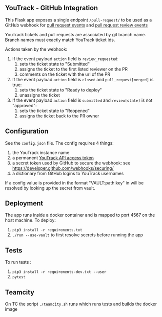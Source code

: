 ## YouTrack - GitHub Integration
This Flask app exposes a single endpoint `/pull-request/` to be used as a GitHub webhook for 
[pull request events](https://developer.github.com/v3/activity/events/types/#pullrequestevent) and 
[pull request review events](https://developer.github.com/v3/activity/events/types/#pullrequestreviewevent)

YouTrack tickets and pull requests are associated by git branch name. Branch names must exactly match YouTrack 
ticket ids. 

Actions taken by the webhook:

1. If the event payload `action` field is `review_requested`:
    1. sets the ticket state to "Submitted"
    1. assigns the ticket to the first listed reviewer on the PR
    1. comments on the ticket with the url of the PR
1. If the event payload `action` field is `closed` and `pull_request[merged]` is true:
    1. sets the ticket state to "Ready to deploy"
    1. unassigns the ticket
1. If the event payload `action` field is `submitted` and `review[state]` is not "approved":
    1. sets the ticket state to "Reopened"
    1. assigns the ticket back to the PR owner
    
    
## Configuration
See the `config.json` file.
The config requires 4 things:
1. the YouTrack instance name
1. a permanent [YouTrack API access token](https://www.jetbrains.com/help/youtrack/standalone/Manage-Permanent-Token.html)
1. a secret token used by GitHub to secure the webhook: see https://developer.github.com/webhooks/securing/
1. a dictionary from GitHub logins to YouTrack usernames

If a config value is provided in the format "VAULT:path:key" in will be resolved by looking up the secret from vault.

## Deployment
The app runs inside a docker container and is mapped to port 4567 on the host machine.
To deploy:
1. `pip3 install -r requirements.txt`
1. `./run --use-vault` to first resolve secrets before running the app

## Tests
To run tests :
1. `pip3 install -r requirements-dev.txt --user`
1. `pytest`

## Teamcity
On TC the script `./teamcity.sh` runs which runs tests and builds the docker image
